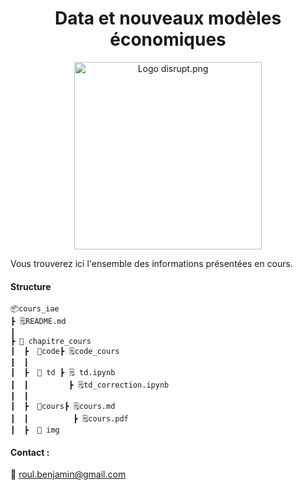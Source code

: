 <h1><center>  Data et nouveaux modèles économiques </h1></center>

<p align="center">
<img src="https://www.atlanpole.fr/wp-content/uploads/2019/04/disrupt-nantes-campus-1450x816.png" alt="Logo disrupt.png" style="width:300px;"/>
</p>


Vous trouverez ici l'ensemble des informations présentées en cours. 

#### Structure

```
📦cours_iae
┣ 🗒️README.md       
┃
┣ 📁 chapitre_cours
┃  ┣  📁code┣ 🗒️code_cours
┃  ┃         
┃  ┣  📁 td ┣ 🗒️ td.ipynb
┃  ┃         ┣ 🗒️td_correction.ipynb
┃  ┃
┃  ┣  📁cours┣ 🗒️cours.md
┃  ┃          ┣ 🗒️cours.pdf
┃  ┣  📁 img
```

#### Contact :

:e-mail: roul.benjamin@gmail.com
